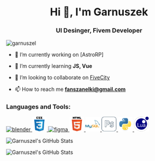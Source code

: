 <h1 align="center">Hi 👋, I'm Garnuszek</h1>
<h3 align="center">UI Desinger, Fivem Developer </h3>

<p align="left"> <img src="https://komarev.com/ghpvc/?username=garnuszel&label=Profile%20views&color=0e75b6&style=flat" alt="garnuszel" /> </p>


- 🔭 I’m currently working on [AstroRP]

- 🌱 I’m currently learning **JS, Vue**

- 👯 I’m looking to collaborate on [FiveCity](https://fivecity.net)

- 📫 How to reach me **fanszanelki@gmail.com**

<h3 align="left">Languages and Tools:</h3>
<p align="left"> <a href="https://www.blender.org/" target="_blank" rel="noreferrer"> <img src="https://download.blender.org/branding/community/blender_community_badge_white.svg" alt="blender" width="40" height="40"/> </a> <a href="https://www.w3schools.com/css/" target="_blank" rel="noreferrer"> <img src="https://raw.githubusercontent.com/devicons/devicon/master/icons/css3/css3-original-wordmark.svg" alt="css3" width="40" height="40"/> </a> <a href="https://www.figma.com/" target="_blank" rel="noreferrer"> <img src="https://www.vectorlogo.zone/logos/figma/figma-icon.svg" alt="figma" width="40" height="40"/> </a> <a href="https://www.w3.org/html/" target="_blank" rel="noreferrer"> <img src="https://raw.githubusercontent.com/devicons/devicon/master/icons/html5/html5-original-wordmark.svg" alt="html5" width="40" height="40"/> </a> <a href="https://www.mysql.com/" target="_blank" rel="noreferrer"> <img src="https://raw.githubusercontent.com/devicons/devicon/master/icons/mysql/mysql-original-wordmark.svg" alt="mysql" width="40" height="40"/> </a> <a href="https://www.photoshop.com/en" target="_blank" rel="noreferrer"> <img src="https://raw.githubusercontent.com/devicons/devicon/master/icons/photoshop/photoshop-line.svg" alt="photoshop" width="40" height="40"/> </a> <a href="https://www.python.org" target="_blank" rel="noreferrer"> <img src="https://raw.githubusercontent.com/devicons/devicon/master/icons/python/python-original.svg" alt="python" width="40" height="40"/> </a> <a href="https://www.lua.org/" target="_blank" rel="noreferrer"> <img src="https://raw.githubusercontent.com/devicons/devicon/master/icons/lua/lua-original.svg" alt="python" width="40" height="40"/> </a> </p>

<div>
  <p>
    <img src="https://github-readme-stats.vercel.app/api?username=Garnuszel&theme=merko&show_icons=true&hide_border=true&count_private=true" alt="Garnuszel's GitHub Stats" />
  </p>
  <p>
    <img src="https://github-readme-stats.vercel.app/api/top-langs/?username=Garnuszel&theme=merko&show_icons=true&hide_border=true&layout=compact" alt="Garnuszel's GitHub Stats" />
  </p>
</div>

